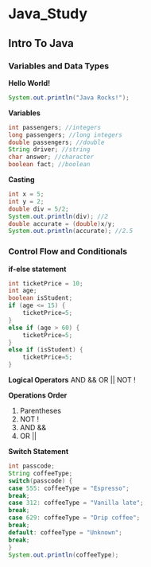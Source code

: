 # Java_Study
## Intro To Java
### Variables and Data Types
**Hello World!**
```java
System.out.println("Java Rocks!");
```
**Variables**
```java
int passengers; //integers
long passengers; //long integers
double passengers; //double
String driver; //string
char answer; //character
boolean fact; //boolean
```
**Casting**
```java
int x = 5;
int y = 2;
double div = 5/2;
System.out.println(div); //2
double accurate = (double)x/y;
System.out.println(accurate); //2.5
```
### Control Flow and Conditionals
**if-else statement**
```java
int ticketPrice = 10;
int age;
boolean isStudent;
if (age <= 15) {
    ticketPrice=5;
}
else if (age > 60) {
    ticketPrice=5;
}
else if (isStudent) {
    ticketPrice=5;
}
```
**Logical Operators**
AND &&
OR ||
NOT !

**Operations Order**
1. Parentheses
2. NOT !
3. AND &&
4. OR ||

**Switch Statement**
```java
int passcode;
String coffeeType;
switch(passcode) {
case 555: coffeeType = "Espresso";
break;
case 312: coffeeType = "Vanilla late";
break;
case 629: coffeeType = "Drip coffee";
break;
default: coffeeType = "Unknown";
break;
}
System.out.println(coffeeType);
```
